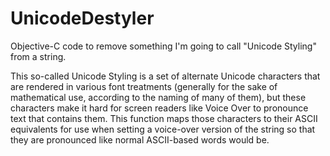 # UnicodeDestyler
Objective-C code to remove something I'm going to call "Unicode Styling" from a string.

This so-called Unicode Styling is a set of alternate Unicode characters that are rendered in various font treatments (generally for the sake of mathematical use, according to the naming of many of them), but these characters make it hard for screen readers like Voice Over to pronounce text that contains them. This function maps those characters to their ASCII equivalents for use when setting a voice-over version of the string so that they are pronounced like normal ASCII-based words would be.
